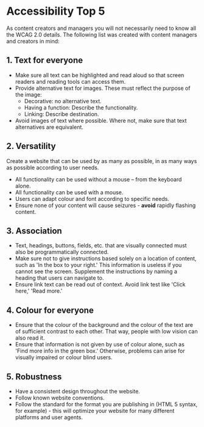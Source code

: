 # Accessibility Top 5
As content creators and managers you will not necessarily need to know all the WCAG 2.0 details. The following list was created with content managers and creators in mind:

## 1. Text for everyone
* Make sure all text can be highlighted and read aloud so that screen readers and reading tools can access them.
* Provide alternative text for images. These must reflect the purpose of the image:
  * Decorative: no alternative text.
  * Having a function: Describe the functionality.
  * Linking: Describe destination.
* Avoid images of text where possible. Where not, make sure that text alternatives are equivalent.

## 2. Versatility
Create a website that can be used by as many as possible, in as many ways as possible according to user needs.
* All functionality can be used without a mouse – from the keyboard alone.
* All functionality can be used with a mouse.
* Users can adapt colour and font according to specific needs.
* Ensure none of your content will cause seizures - **avoid** rapidly flashing content.

## 3. Association
* Text, headings, buttons, fields, etc. that are visually connected must also be programmatically connected.
* Make sure not to give instructions based solely on a location of content, such as 'In the box to your right.' This information is useless if you cannot see the screen. Supplement the instructions by naming a heading that users can navigate to.
* Ensure link text can be read out of context. Avoid link test like 'Click here,' 'Read more.'

## 4. Colour for everyone
* Ensure that the colour of the background and the colour of the text are of sufficient contrast to each other. That way, people with low vision can also read it.
* Ensure that information is not given by use of colour alone, such as 'Find more info in the green box.' Otherwise, problems can arise for visually impaired or colour blind users.

## 5. Robustness
* Have a consistent design throughout the website.
* Follow known website conventions.
* Follow the standard for the format you are publishing in (HTML 5 syntax, for example) - this will optimize your website for many different platforms and user agents.
